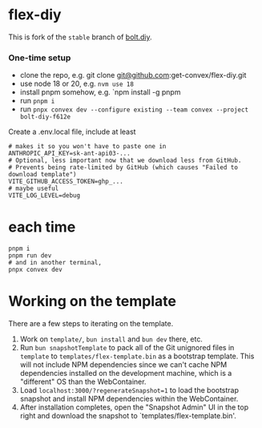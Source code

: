 # flex-diy

This is fork of the `stable` branch of [bolt.diy](https://github.com/stackblitz-labs/bolt.diy).

### One-time setup

- clone the repo, e.g. git clone git@github.com:get-convex/flex-diy.git
- use node 18 or 20, e.g. `nvm use 18`
- install pnpm somehow, e.g. `npm install -g pnpm
- run `pnpm i`
- run `pnpx convex dev --configure existing --team convex --project bolt-diy-f612e`

Create a .env.local file, include at least

```
# makes it so you won't have to paste one in
ANTHROPIC_API_KEY=sk-ant-api03-...
# Optional, less important now that we download less from GitHub.
# Prevents being rate-limited by GitHub (which causes "Failed to download template")
VITE_GITHUB_ACCESS_TOKEN=ghp_...
# maybe useful
VITE_LOG_LEVEL=debug
```

# each time

```
pnpm i
pnpm run dev
# and in another terminal,
pnpx convex dev
```

# Working on the template

There are a few steps to iterating on the template.

1. Work on `template/`, `bun install` and `bun dev` there, etc.
2. Run `bun snapshotTemplate` to pack all of the Git unignored files in `template` to
   `templates/flex-template.bin` as a bootstrap template. This will not include
   NPM dependencies since we can't cache NPM dependencies installed on the development
   machine, which is a "different" OS than the WebContainer.
3. Load `localhost:3000/?regenerateSnapshot=1` to load the bootstrap snapshot and install
   NPM dependencies within the WebContainer.
4. After installation completes, open the "Snapshot Admin" UI in the top right and
   download the snapshot to `templates/flex-template.bin'.
